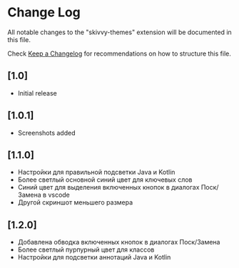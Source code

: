 # Change Log

All notable changes to the "skivvy-themes" extension will be documented in this file.

Check [Keep a Changelog](http://keepachangelog.com/) for recommendations on how to structure this file.

## [1.0]

- Initial release

## [1.0.1]

- Screenshots added

## [1.1.0]

- Настройки для правильной подсветки Java и Kotlin
- Более светлый основной синий цвет для ключевых слов
- Синий цвет для выделения включенныx кнопок в диалогах Поск/Замена в vscode
- Другой скриншот меньшего размера

## [1.2.0]

- Добавлена обводка включенныx кнопок в диалогах Поск/Замена
- Более светлый пурпурный цвет для классов
- Настройки для подсветки аннотаций Java и Kotlin